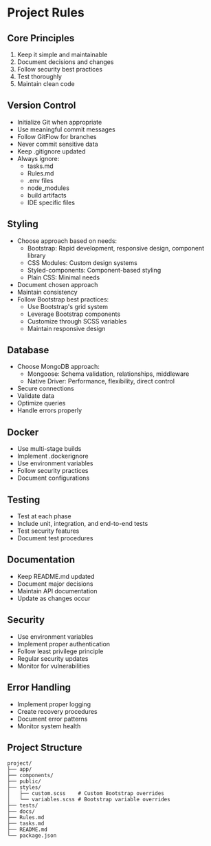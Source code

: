 # Project Rules

## Core Principles
1. Keep it simple and maintainable
2. Document decisions and changes
3. Follow security best practices
4. Test thoroughly
5. Maintain clean code

## Version Control
- Initialize Git when appropriate
- Use meaningful commit messages
- Follow GitFlow for branches
- Never commit sensitive data
- Keep .gitignore updated
- Always ignore:
  - tasks.md
  - Rules.md
  - .env files
  - node_modules
  - build artifacts
  - IDE specific files

## Styling
- Choose approach based on needs:
  - Bootstrap: Rapid development, responsive design, component library
  - CSS Modules: Custom design systems
  - Styled-components: Component-based styling
  - Plain CSS: Minimal needs
- Document chosen approach
- Maintain consistency
- Follow Bootstrap best practices:
  - Use Bootstrap's grid system
  - Leverage Bootstrap components
  - Customize through SCSS variables
  - Maintain responsive design

## Database
- Choose MongoDB approach:
  - Mongoose: Schema validation, relationships, middleware
  - Native Driver: Performance, flexibility, direct control
- Secure connections
- Validate data
- Optimize queries
- Handle errors properly

## Docker
- Use multi-stage builds
- Implement .dockerignore
- Use environment variables
- Follow security practices
- Document configurations

## Testing
- Test at each phase
- Include unit, integration, and end-to-end tests
- Test security features
- Document test procedures

## Documentation
- Keep README.md updated
- Document major decisions
- Maintain API documentation
- Update as changes occur

## Security
- Use environment variables
- Implement proper authentication
- Follow least privilege principle
- Regular security updates
- Monitor for vulnerabilities

## Error Handling
- Implement proper logging
- Create recovery procedures
- Document error patterns
- Monitor system health

## Project Structure
```
project/
├── app/
├── components/
├── public/
├── styles/
│   ├── custom.scss    # Custom Bootstrap overrides
│   └── variables.scss # Bootstrap variable overrides
├── tests/
├── docs/
├── Rules.md
├── tasks.md
├── README.md
└── package.json
``` 